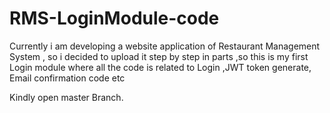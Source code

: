 # RMS-LoginModule-code
Currently i am developing a website application of Restaurant Management System , so i decided to upload it step by step in parts ,so this is my first Login module where all the code is related to Login ,JWT token generate, Email confirmation code etc

Kindly open master Branch.
            
